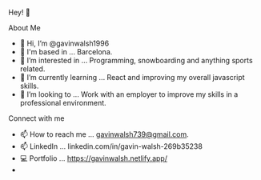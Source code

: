 Hey! 👋


About Me
- 👋 Hi, I’m @gavinwalsh1996
- 🏡 I'm based in ... Barcelona.
- 👀 I’m interested in ... Programming, snowboarding and anything sports related.
- 🌱 I’m currently learning ... React and improving my overall javascript skills.
- 💞️ I’m looking to ... Work with an employer to improve my skills in a professional environment.

Connect with me

- 📫 How to reach me ... gavinwalsh739@gmail.com.
- 📫 LinkedIn ... linkedin.com/in/gavin-walsh-269b35238
- 💻 Portfolio ... https://gavinwalsh.netlify.app/
- 



<!---
gavinwalsh1996/gavinwalsh1996 is a ✨ special ✨ repository because its `README.md` (this file) appears on your GitHub profile.
You can click the Preview link to take a look at your changes.
--->
